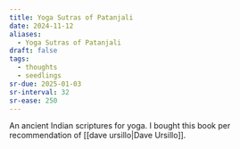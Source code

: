 ```yaml
---
title: Yoga Sutras of Patanjali
date: 2024-11-12
aliases:
  - Yoga Sutras of Patanjali
draft: false
tags:
  - thoughts
  - seedlings
sr-due: 2025-01-03
sr-interval: 32
sr-ease: 250
---
```

An ancient Indian scriptures for yoga. I bought this book per recommendation of [[dave ursillo|Dave Ursillo]].